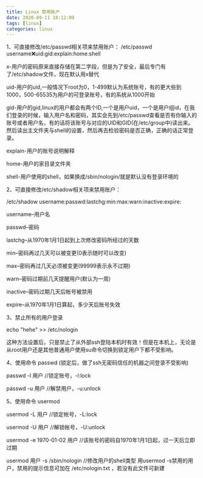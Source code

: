 ```yaml
---
title: Linux 禁用账户
date: 2020-09-11 18:12:09
tags: [linux]
categories: linux
---
```


1、可直接修改/etc/passwd相关项来禁用账户：
/etc/passwd username:x:uid:gid:explain:home:shell

x-用户的密码原来直接存储在第二字段，但是为了安全，最后专门有了/etc/shadow文件，现在默认用x替代

uid-用户的uid,一般情况下root为0，1-499默认为系统账号，有的更大些到1000，500-65535为用户的可登录账号，有的系统从1000开始

<!-- more -->

gid-用户的gid,linux的用户都会有两个ID,一个是用户uid，一个是用户组id，在我们登录的时候，输入用户名和密码，其实会先到/etc/passwd查看是否有你输入的账号或者用户名，有的话将该账号与对应的UID和GID(在/etc/group中)读出来。然后读出主文件夹与shell的设置，然后再去检验密码是否正确，正确的话正常登录。

explain-用户的账号说明解释

home-用户的家目录文件夹

shell-用户使用的shell，如果换成/sbin/nologin/就是默认没有登录环境的

2、可直接修改/etc/shadow相关项来禁用账户：

/etc/shadow username:passwd:lastchg:min:max:warn:inactive:expire:

username–用户名

passwd–密码

lastchg–从1970年1月1日起到上次修改密码所经过的天数

min–密码再过几天可以被变更(0表示随时可以改变)

max–密码再过几天必须被变更(99999表示永不过期)

warn–密码过期前几天提醒用户(默认为一周)

inactive–密码过期几天后帐号被禁用

expire–从1970年1月1日算起，多少天后账号失效


3、禁止所有的用户登录

echo "hehe" >> /etc/nologin

这种方法设置后，只是禁止了从外部ssh登陆本机时有效！但是在本机上，无论是从root用户还是其他普通用户使用su命令切换到锁定用户下都不受影响。

4、使用命令 passwd    (锁定后，做了ssh无密码信任的机器之间登录不受影响)

passwd -l 用户            //锁定账号，-l:lock

passwd -u 用户            //解禁用户，-u:unlock

5、使用命令 usermod

usermod -L 用户            //锁定帐号，-L:lock

usermod -U 用户            //解锁帐号，-U:unlock

usermod -e 1970-01-02 用户            //该账号的密码自1970年1月1日起，过一天后立即过期

usermod 用户 -s /sbin/nologin        //修改用户的shell类型
用usermod -s禁用的用户，禁用的提示信息可加在 /etc/nologin.txt ，若没有此文件可新建

